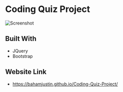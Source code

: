 # Coding Quiz Project

![Screenshot](/assets/images/Screenshot.png)

## Built With

- JQuery
- Bootstrap

## Website Link

- https://bahamjustin.github.io/Coding-Quiz-Project/
